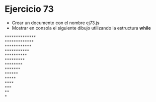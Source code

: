 # Ejercicio 73

- Crear un documento con el nombre ej73.js
- Mostrar en consola el siguiente dibujo utilizando la estructura **while**

```bash
**************
*************
************
***********
**********
*********
********
*******
******
*****
****
***
**
*
```
